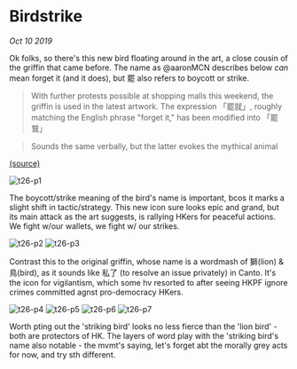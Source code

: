 # Birdstrike
*Oct 10 2019*

Ok folks, so there's this new bird floating around in the art, a close cousin of the griffin that came before. The name as @aaronMCN describes below *can* mean forget it (and it does), but 罷 also refers to boycott or strike.

> With further protests possible at shopping malls this weekend, the griffin is used in the latest artwork. The expression 「罷就」, roughly matching the English phrase "forget it," has been modified into 「罷鷲」

> Sounds the same verbally, but the latter evokes the mythical animal

[(source)](https://twitter.com/aaronMCN/status/1182494355900092417)

![t26-p1](images/thread26/t26-p1.jpg)

The boycott/strike meaning of the bird's name is important, bcos it marks a slight shift in tactic/strategy. This new icon sure looks epic and grand, but its main attack as the art suggests, is rallying HKers for peaceful actions. We fight w/our wallets, we fight w/ our strikes.

![t26-p2](images/thread26/t26-p2.jpg)
![t26-p3](images/thread26/t26-p3.jpg)

Contrast this to the original griffin, whose name is a wordmash of 獅(lion) & 鳥(bird), as it sounds like 私了 (to resolve an issue privately) in Canto. It's the icon for vigilantism, which some hv resorted to after seeing HKPF ignore crimes committed agnst pro-democracy HKers.

![t26-p4](images/thread26/t26-p4.jpg)
![t26-p5](images/thread26/t26-p5.jpg)
![t26-p6](images/thread26/t26-p6.jpg)
![t26-p7](images/thread26/t26-p7.jpg)

Worth pting out the 'striking bird' looks no less fierce than the 'lion bird' - both are protectors of HK. The layers of word play with the 'striking bird's name also notable - the mvmt's saying, let's forget abt the morally grey acts for now, and try sth different.
